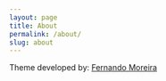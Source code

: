 ```yaml
---
layout: page
title: About
permalink: /about/
slug: about
---
```



Theme developed by: [Fernando Moreira](http://nandomoreira.me)
